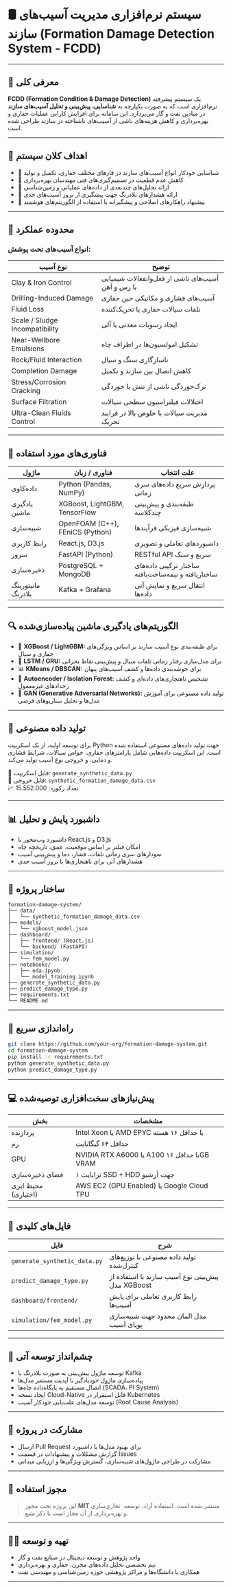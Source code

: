 # 🛢️ سیستم نرم‌افزاری مدیریت آسیب‌های سازند (Formation Damage Detection System - FCDD)

---

## 🧩 معرفی کلی

**FCDD (Formation Condition & Damage Detection)** یک سیستم پیشرفته‌ نرم‌افزاری است که به صورت یکپارچه به **شناسایی، پیش‌بینی و تحلیل آسیب‌های سازند** در میادین نفت و گاز می‌پردازد. این سامانه برای افزایش کارایی عملیات حفاری و بهره‌برداری و کاهش هزینه‌های ناشی از آسیب‌های ناشناخته در سازند طراحی شده است.

---

## 🎯 اهداف کلان سیستم

- 📌 شناسایی خودکار انواع آسیب‌های سازند در فازهای مختلف حفاری، تکمیل و تولید  
- 📌 کاهش عدم قطعیت در تصمیم‌گیری‌های فنی مهندسان بهره‌برداری  
- 📌 ارائه تحلیل‌های چندبعدی از داده‌های عملیاتی و زمین‌شناسی  
- 📌 ارائه هشدارهای بلادرنگ جهت پیشگیری از بروز آسیب‌های جدی  
- 📌 پیشنهاد راهکارهای اصلاحی و پیشگیرانه با استفاده از الگوریتم‌های هوشمند

---

## 🔬 محدوده عملکرد

### انواع آسیب‌های تحت پوشش:

| نوع آسیب | توضیح |
|----------|-------|
| Clay & Iron Control | آسیب‌های ناشی از فعل‌وانفعالات شیمیایی با رس و آهن |
| Drilling-Induced Damage | آسیب‌های فشاری و مکانیکی حین حفاری |
| Fluid Loss | تلفات سیالات حفاری یا تحریک‌کننده |
| Scale / Sludge Incompatibility | ایجاد رسوبات معدنی یا آلی |
| Near-Wellbore Emulsions | تشکیل امولسیون‌ها در اطراف چاه |
| Rock/Fluid Interaction | ناسازگاری سنگ و سیال |
| Completion Damage | کاهش اتصال بین سازند و تکمیل |
| Stress/Corrosion Cracking | ترک‌خوردگی ناشی از تنش یا خوردگی |
| Surface Filtration | اختلالات فیلتراسیون سطحی سیالات |
| Ultra-Clean Fluids Control | مدیریت سیالات با خلوص بالا در فرایند تحریک |

---

## 🧠 فناوری‌های مورد استفاده

| ماژول | فناوری / زبان | علت انتخاب |
|-------|----------------|--------------|
| داده‌کاوی | Python (Pandas, NumPy) | پردازش سریع داده‌های سری زمانی |
| یادگیری ماشین | XGBoost, LightGBM, TensorFlow | طبقه‌بندی و پیش‌بینی چندکلاسه |
| شبیه‌سازی | OpenFOAM (C++), FEniCS (Python) | شبیه‌سازی فیزیکی فرآیندها |
| رابط کاربری | React.js, D3.js | داشبوردهای تعاملی و تصویری |
| سرور | FastAPI (Python) | RESTful API سریع و سبک |
| ذخیره‌سازی | PostgreSQL + MongoDB | ساختار ترکیبی داده‌های ساختاریافته و نیمه‌ساخت‌یافته |
| مانیتورینگ بلادرنگ | Kafka + Grafana | انتقال سریع و نمایش آنی داده‌ها |

---

## 🔍 الگوریتم‌های یادگیری ماشین پیاده‌سازی‌شده

- 🎯 **XGBoost / LightGBM:** برای طبقه‌بندی نوع آسیب سازند بر اساس ویژگی‌های حفاری و سیال  
- 🔁 **LSTM / GRU:** برای مدل‌سازی رفتار زمانی تلفات سیال و پیش‌بینی نقاط بحرانی  
- 📊 **KMeans / DBSCAN:** برای خوشه‌بندی داده‌ها و کشف آسیب‌های پنهان  
- 🧬 **Autoencoder / Isolation Forest:** تشخیص ناهنجاری‌های داده‌ای و کشف رخدادهای غیرمعمول  
- 🧪 **GAN (Generative Adversarial Networks):** تولید داده مصنوعی برای آموزش مدل‌ها و تحلیل سناریوهای فرضی

---

## 🧪 تولید داده مصنوعی

برای توسعه اولیه، از یک اسکریپت Python جهت تولید داده‌های مصنوعی استفاده شده است. این اسکریپت داده‌هایی شامل پارامترهای حفاری، خواص سیالات، شرایط فشاری و دمایی، و خروجی نوع آسیب تولید می‌کند.

📄 فایل اسکریپت: `generate_synthetic_data.py`  
📁 فایل خروجی: `synthetic_formation_damage_data.csv`  
📈 تعداد رکورد: 15.552.000

---

## 📊 داشبورد پایش و تحلیل

- داشبورد وب‌محور با React.js و D3.js  
- امکان فیلتر بر اساس موقعیت، عمق، تاریخچه چاه  
- نمودارهای سری زمانی تلفات، فشار، دما و پیش‌بینی آسیب  
- هشدارهای آنی برای ناهنجاری‌ها یا بروز آسیب جدی

---

## 🧰 ساختار پروژه

```
formation-damage-system/
├── data/
│   └── synthetic_formation_damage_data.csv
├── models/
│   └── xgboost_model.json
├── dashboard/
│   ├── frontend/ (React.js)
│   └── backend/ (FastAPI)
├── simulation/
│   └── fem_model.py
├── notebooks/
│   ├── eda.ipynb
│   └── model_training.ipynb
├── generate_synthetic_data.py
├── predict_damage_type.py
├── requirements.txt
└── README.md
```

---

## 🚀 راه‌اندازی سریع

```bash
git clone https://github.com/your-org/formation-damage-system.git
cd formation-damage-system
pip install -r requirements.txt
python generate_synthetic_data.py
python predict_damage_type.py
```

---

## 💻 پیش‌نیازهای سخت‌افزاری توصیه‌شده

| بخش | مشخصات |
|------|---------|
| پردازنده | Intel Xeon یا AMD EPYC با حداقل ۱۶ هسته |
| رم | حداقل ۶۴ گیگابایت |
| GPU | NVIDIA RTX A6000 یا A100 با حداقل ۱۶GB VRAM |
| فضای ذخیره‌سازی | ۱ ترابایت SSD + HDD جهت آرشیو |
| محیط ابری (اختیاری) | AWS EC2 (GPU Enabled) یا Google Cloud TPU |

---

## 📁 فایل‌های کلیدی

| فایل | شرح |
|------|------|
| `generate_synthetic_data.py` | تولید داده مصنوعی با توزیع‌های کنترل‌شده |
| `predict_damage_type.py` | پیش‌بینی نوع آسیب سازند با استفاده از مدل XGBoost |
| `dashboard/frontend/` | رابط کاربری تعاملی برای پایش آسیب‌ها |
| `simulation/fem_model.py` | مدل المان محدود جهت شبیه‌سازی پویای آسیب |

---

## 📌 چشم‌انداز توسعه آتی

- توسعه ماژول پیش‌بینی به صورت بلادرنگ با Kafka  
- پیاده‌سازی ماژول خودیادگیر با آپدیت مستمر مدل‌ها  
- اتصال مستقیم به پایگاه‌داده چاه‌ها (SCADA، PI System)  
- ایجاد نسخه Cloud-Native قابل استقرار در Kubernetes  
- توسعه مدل‌های علت‌یابی خودکار آسیب (Root Cause Analysis)

---

## 🤝 مشارکت در پروژه

- ارسال Pull Request برای بهبود مدل‌ها یا داشبورد  
- گزارش مشکلات و پیشنهادات در قسمت Issues  
- مشارکت در طراحی ماژول‌های شبیه‌سازی، گسترش ویژگی‌ها و ارزیابی میدانی

---

## 🧾 مجوز استفاده

> این پروژه تحت مجوز **MIT** منتشر شده است. استفاده آزاد، توسعه، تجاری‌سازی و بهره‌برداری از آن مجاز است با ذکر منبع.

---

## 👨‍🔬 تهیه و توسعه

- واحد پژوهش و توسعه دیجیتال در صنایع نفت و گاز  
- تیم تخصصی تحلیل داده‌های مخزن، حفاری و بهره‌برداری  
- همکاری با دانشگاه‌ها و مراکز پژوهشی حوزه زمین‌شناسی و مهندسی نفت

---
